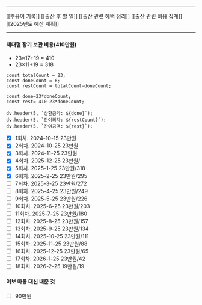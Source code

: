 ***
[[뿌용이 기록]]
[[출산 후 할 일]]
[[출산 관련 혜택 정리]]
[[출산 관련 비용 집계]]
[[2025년도 예산 계획]]
***
####  제대혈 장기 보관 비용(410만원)
- 23×17+19 = 410
- 23×11+19 = 318
```dataviewjs
const totalCount = 23;
const doneCount = 6;
const restCount = totalCount-doneCount;

const done=23*doneCount;
const rest= 410-23*doneCount;

dv.header(5, `상환금약: ${done}`);
dv.header(5, `잔여회차: ${restCount}`);
dv.header(5, `잔여금액: ${rest}`);

```
- [x] 1회차. 2024-10-15 23만원
- [x] 2회차. 2024-10-25 23만원
- [x] 3화차. 2024-11-25 23만원
- [x] 4회차. 2025-12-25 23만원/
- [x] 5회차. 2025-1-25 23만원/318
- [x] 6회차. 2025-2-25 23만원/295
- [ ] 7회차. 2025-3-25 23만원/272
- [ ] 8회차. 2025-4-25 23만원/249
- [ ] 9회차. 2025-5-25 23만원/226
- [ ] 10회차. 2025-6-25 23만원/203
- [ ] 11회차. 2025-7-25 23만원/180
- [ ] 12회차. 2025-8-25 23만원/157
- [ ] 13회차. 2025-9-25 23만원/134
- [ ] 14회차. 2025-10-25 23만원/111
- [ ] 15회차. 2025-11-25 23만원/88
- [ ] 16회차. 2025-12-25 23만원/65
- [ ] 17회차. 2026-1-25 23만원/42
- [ ] 18회차. 2026-2-25 19만원/19

#### 여보 마통 대신 내준 것
- [ ] 90만원
